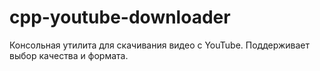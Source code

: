 # cpp-youtube-downloader
Консольная утилита для скачивания видео с YouTube. Поддерживает выбор качества и формата.
